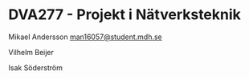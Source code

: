 # DVA277 - Projekt i Nätverksteknik

Mikael Andersson [man16057@student.mdh.se](mailto:man16057@student.mdh.se)

Vilhelm Beijer

Isak Söderström
